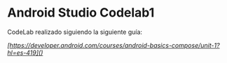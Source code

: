# Android Studio Codelab1

CodeLab realizado siguiendo la siguiente guía:

*[https://developer.android.com/courses/android-basics-compose/unit-1?hl=es-419]()*
